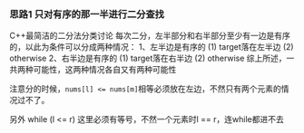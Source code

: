 ### 思路1 只对有序的那一半进行二分查找

C++最简洁的二分法分类讨论
每次二分，左半部分和右半部分至少有一边是有序的，以此为条件可以分成两种情况：
1、左半边是有序的
(1) target落在左半边
(2) otherwise
2、右半边是有序的
(1) target落在右半边
(2) otherwise
综上所述，一共两种可能性，这两种情况各自又有两种可能性

注意分的时候，`nums[l] <= nums[m]`相等必须放在左边，不然只有两个元素的情况过不了。

另外 while (l <= r) 这里必须有等号，不然一个元素时l == r，连while都进不去
